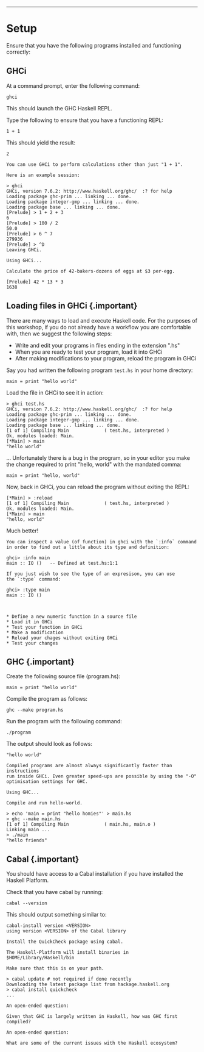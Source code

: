 
----

Setup
=====

<div class="important">
Ensure that you have the following programs installed and functioning correctly:

## GHCi
</div>

At a command prompt, enter the following command:

```shell
ghci
```

This should launch the GHC Haskell REPL.

Type the following to ensure that you have a functioning REPL:

~~~{data-language="haskell"}
1 + 1
~~~

This should yield the result:

```text
2
```

```real
You can use GHCi to perform calculations other than just "1 + 1".

Here is an example session:

> ghci
GHCi, version 7.6.2: http://www.haskell.org/ghc/  :? for help
Loading package ghc-prim ... linking ... done.
Loading package integer-gmp ... linking ... done.
Loading package base ... linking ... done.
[Prelude] > 1 + 2 + 3
6
[Prelude] > 100 / 2
50.0
[Prelude] > 6 ^ 7
279936
[Prelude] > ^D
Leaving GHCi.
```

```instruction
Using GHCi...

Calculate the price of 42-bakers-dozens of eggs at $3 per-egg.
```

```answer
[Prelude] 42 * 13 * 3
1638
```

## Loading files in GHCi {.important}

There are many ways to load and execute Haskell code. For the purposes of this workshop,
if you do not already have a workflow you are comfortable with, then we suggest the
following steps:

* Write and edit your programs in files ending in the extension ".hs"
* When you are ready to test your program, load it into GHCi
* After making modifications to your program, reload the program in GHCi

Say you had written the following program `test.hs` in your home directory:

~~~{data-language=haskell data-filter=./resources/scripts/check.sh}
main = print "hello world"
~~~

Load the file in GHCi to see it in action:

```shell
> ghci test.hs
GHCi, version 7.6.2: http://www.haskell.org/ghc/  :? for help
Loading package ghc-prim ... linking ... done.
Loading package integer-gmp ... linking ... done.
Loading package base ... linking ... done.
[1 of 1] Compiling Main             ( test.hs, interpreted )
Ok, modules loaded: Main.
[*Main] > main
"hello world"
```

... Unfortunately there is a bug in the program, so in your editor you
make the change required to print "hello, world" with the mandated comma:

~~~{data-language=haskell data-filter=./resources/scripts/check.sh}
main = print "hello, world"
~~~

Now, back in GHCi, you can reload the program without exiting the REPL:

```shell
[*Main] > :reload
[1 of 1] Compiling Main             ( test.hs, interpreted )
Ok, modules loaded: Main.
[*Main] > main
"hello, world"
```

Much better!

```real
You can inspect a value (of function) in ghci with the `:info` command
in order to find out a little about its type and definition:

ghci> :info main
main :: IO ()   -- Defined at test.hs:1:1

If you just wish to see the type of an expresison, you can use
the `:type` command:

ghci> :type main
main :: IO ()
```

```instruction
  

* Define a new numeric function in a source file
* Load it in GHCi
* Test your function in GHCi
* Make a modification
* Reload your chages without exiting GHCi
* Test your changes
```

## GHC {.important}

Create the following source file (program.hs):

~~~{data-language="haskell"}
main = print "hello world"
~~~

Compile the program as follows:

```shell
ghc --make program.hs
```

Run the program with the following command:

```shell
./program
```

The output should look as follows:

```text
"hello world"
```

```real
Compiled programs are almost always significantly faster than instructions
run inside GHCi. Even greater speed-ups are possible by using the "-O"
optimisation settings for GHC.
```

```instruction
Using GHC...

Compile and run hello-world.
```

```answer
> echo 'main = print "hello homies"' > main.hs
> ghc --make main.hs
[1 of 1] Compiling Main             ( main.hs, main.o )
Linking main ...
> ./main
"hello friends"
```

## Cabal {.important}

You should have access to a Cabal installation if you have installed the Haskell Platform.

Check that you have cabal by running:

```shell
cabal --version
```

This should output something similar to:

```text
cabal-install version <VERSION>
using version <VERSION> of the Cabal library
```

```instruction
Install the QuickCheck package using cabal.
```

```note
The Haskell-Platform will install binaries in
$HOME/Library/Haskell/bin

Make sure that this is on your path.
```

```answer
> cabal update # not required if done recently
Downloading the latest package list from hackage.haskell.org
> cabal install quickcheck
...
```

```open
An open-ended question:

Given that GHC is largely written in Haskell, how was GHC first compiled?
```

```open
An open-ended question:

What are some of the current issues with the Haskell ecosystem?
```
